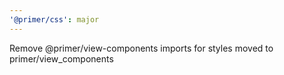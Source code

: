```yaml
---
'@primer/css': major
---
```


Remove @primer/view-components imports for styles moved to primer/view_components
